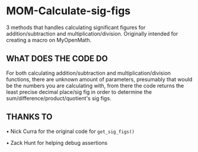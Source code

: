 # MOM-Calculate-sig-figs
3 methods that handles calculating significant figures for addition/subtraction and multiplication/division. Originally intended for creating a macro on MyOpenMath.

## WhAT DOES THE CODE DO
For both calculating addition/subtraction and multiplication/division functions, there are unknown amount of parameters, presumably that would be the numbers you are calculating with, from there the code returns the least precise decimal place/sig fig in order to determine the sum/difference/product/quotient's sig figs. 

## THANKS TO
• Nick Curra for the original code for `get_sig_figs()`

• Zack Hunt for helping debug assertions